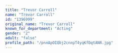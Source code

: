 ```yaml
---
title: "Trevor Carroll"
name: "Trevor Carroll"
id: "1396999"
original_name: "Trevor Carroll"
known_for_department: "Acting"
gender: "2"
adult: "false"
profile_path: "/pnnApOIQbj2cnnpT4yqKfDqtANR.jpg"
---
```

